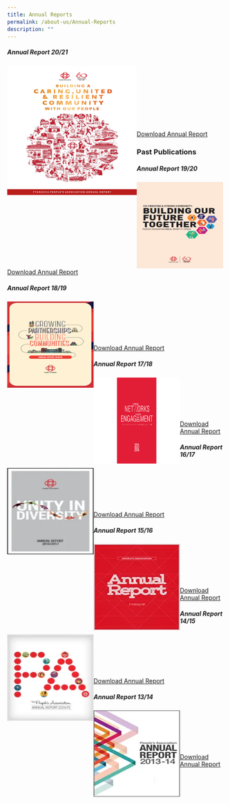 ```yaml
---
title: Annual Reports
permalink: /about-us/Annual-Reports
description: ""
---
```


#####  Annual Report 20/21


<img style="height:300px;width:300px" align="left" src="/images/About%20Us/Annual%20Reports/AR20.png"><br>
<br><br><br><br><br><br><br>

[Download Annual Report ](https://go.gov.sg/pa-annual-report-2021)
### Past Publications

##### Annual Report 19/20



<img style="height:200px;width:200px"  align="left" src="/images/About%20Us/Annual%20Reports/AR19.png"><br><br><br><br><br>

[Download Annual Report](/files/About%20Us/Annual%20Reports/pa-annual-report-1920.pdf)
																					 
##### Annual Report 18/19


<img style="height:200px;width:200px" align="left" src="/images/About%20Us/Annual%20Reports/AR18.png"><br><br><br><br><br>

[Download Annual Report]( https://go.gov.sg/pa-annual-report-1819)

##### Annual Report 17/18

<img style="height:200px;width:200px"   align="left" src="/images/About%20Us/Annual%20Reports/AR17.png"><br><br><br><br><br>

[Download Annual Report](/files/About%20Us/Annual%20Reports/pa-annual-report-1718.pdf)
##### Annual Report 16/17


<img style="height:200px;width:200px"  align="left" src="/images/About%20Us/Annual%20Reports/AR16.png"><br><br><br><br><br>

[Download Annual Report](/files/About%20Us/Annual%20Reports/pa-annual-report-1617.pdf)
##### Annual Report 15/16


<img style="height:200px;width:200px" align="left" src="/images/About%20Us/Annual%20Reports/AR15.png"><br><br><br><br><br>
																					 
[Download Annual Report](/files/About%20Us/Annual%20Reports/pa-annual-report-1516.pdf)

##### Annual Report 14/15


<img style="height:200px;width:200px" align="left" src="/images/About%20Us/Annual%20Reports/AR14.png"><br><br><br><br><br>

[Download Annual Report](/files/About%20Us/Annual%20Reports/pa-annual-report-1415.pdf)

##### Annual Report 13/14



<img style="height:200px;width:200px" align="left" src="/images/About%20Us/Annual%20Reports/AR13.png"><br><br><br><br><br>

[Download Annual Report](/files/About%20Us/Annual%20Reports/pa-annual-report-1314.pdf)